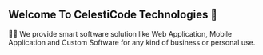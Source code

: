 ## Welcome To CelestiCode Technologies 🚀

🙋‍♀️ We provide smart software solution like Web Application, Mobile Application and Custom Software for any kind of business or personal use.
